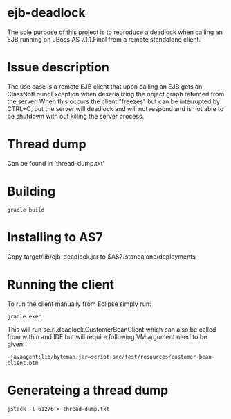 # ejb-deadlock
The sole purpose of this project is to reproduce a deadlock when calling an EJB running on JBoss AS 7.1.1.Final from 
a remote standalone client.

# Issue description
The use case is a remote EJB client that upon calling an EJB gets an ClassNotFoundException when deserializing the object graph
returned from the server. When this occurs the client "freezes" but can be interrupted by CTRL+C, but the server will 
deadlock and will not respond and is not able to be shutdown with out killing the server process. 

# Thread dump
Can be found in 'thread-dump.txt'

# Building

    gradle build 

# Installing to AS7
Copy target/lib/ejb-deadlock.jar to $AS7/standalone/deployments

# Running the client
To run the client manually from Eclipse simply run:

    gradle exec

This will run se.rl.deadlock.CustomerBeanClient which can also be called from within and IDE but will
require following VM argument need to be given: 

    -javaagent:lib/byteman.jar=script:src/test/resources/customer-bean-client.btm
    
# Generateing a thread dump

    jstack -l 61276 > thread-dump.txt



